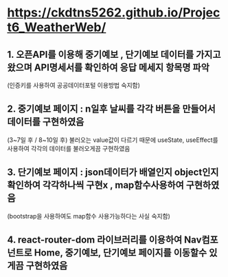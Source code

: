 # https://ckdtns5262.github.io/Project6_WeatherWeb/
## 1. 오픈API를 이용해 중기예보 , 단기예보 데이터를 가지고 왔으며 API명세서를 확인하여 응답 메세지 항목명 파악
(인증키를 사용하여 공공데이터포털 이용방법 숙지함)
## 2. 중기예보 페이지 : n일후 날씨를 각각 버튼을 만들어서 데이터를 구현하였음
(3~7일 후 / 8~10일 후) 불러오는 value값이 다르기 때문에 useState, useEffect를 사용하여 각각의 데이터를 불러오게끔 구현하였음
## 3. 단기예보 페이지 : json데이터가 배열인지 object인지 확인하여 각각하나씩 구현x , map함수사용하여 구현하였음
(bootstrap을 사용하여도 map함수 사용가능하다는 사실 숙지함)
## 4. react-router-dom 라이브러리를 이용하여 Nav컴포넌트로 Home, 중기예보, 단기예보 페이지를 이동할수 있게끔 구현하였음
